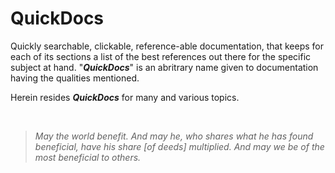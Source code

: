 QuickDocs
===

Quickly searchable, clickable, reference-able documentation, that
keeps for each of its sections a list of the best references out
there for the specific subject at hand. "***QuickDocs***" is an
abritrary name given to documentation having the qualities
mentioned.

Herein resides ***QuickDocs*** for many and various topics.

<br>

> *May the world benefit. And may he, who shares what he has found
> beneficial, have his share *[of deeds]* multiplied. And may we be
> of the most beneficial to others.*
